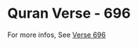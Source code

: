 # Quran Verse - 696 

For more infos, See [Verse 696](https://www.quranbookk.com/quran/search?q=696)